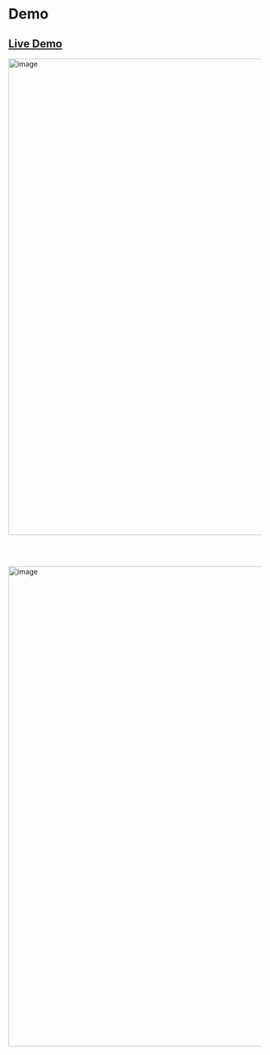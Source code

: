 # Demo

## [Live Demo](https://seyidahmadova.github.io/Demo/)

<img width="949" alt="image" src="https://github.com/Seyidahmadova/Demo/assets/80168192/5c468101-990e-483e-a731-bd7813d3202d">

<br></br>

<img width="956" alt="image" src="https://github.com/Seyidahmadova/Demo/assets/80168192/5bdb8754-56be-4e6f-bedf-0f9ef0af4933">

